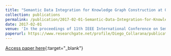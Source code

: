 ```yaml
---
title: "Semantic Data Integration for Knowledge Graph Construction at Query Time"
collection: publications
permalink: /publication/2017-02-01-Semantic-Data-Integration-for-Knowledge-Graph-Construction-at-Query-Time
date: 2017-02-01
venue: 'In the proceedings of 11th IEEE International Conference on Semantic Computing, ICSC 2017, San Diego, CA, USA, January 30 - February 1, 2017'
paperurl: https://www.researchgate.net/profile/Diego_Collarana/publication/321826218_Semantic_Data_Integration_for_Knowledge_Graph_Construction_at_Query_Time/data/5a33abd0a6fdcc9b2d7888a0/ICSC-2017-paper-35.pdf
---
```

[Access paper here](https://www.researchgate.net/profile/Diego_Collarana/publication/321826218_Semantic_Data_Integration_for_Knowledge_Graph_Construction_at_Query_Time/data/5a33abd0a6fdcc9b2d7888a0/ICSC-2017-paper-35.pdf){:target="_blank"}
